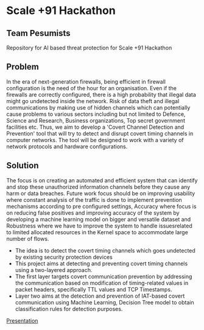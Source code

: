 # Scale +91 Hackathon
## Team Pesumists
Repository for AI based threat protection for Scale +91 Hackathon

## Problem 
In the era of next-generation firewalls, being efficient in firewall configuration is the need of the hour for an organisation. Even if the firewalls are correctly configured, there is a high probability that illegal data might go undetected inside the network.
Risk of data theft and illegal communications by making use of hidden channels which can potentially cause problems to various sectors including but not limited to Defence, Science and Research, Business organizations, Top secret government facilities etc.
Thus, we aim to develop a 'Covert Channel Detection and Prevention' tool that will try to detect and disrupt covert timing channels in computer networks. The tool will be designed to work with a variety of network protocols and hardware configurations.

## Solution
The focus is on creating an automated and efficient system that can identify and stop these unauthorized information channels before they cause any harm or data breaches. Future work focus 
should be on improving usability where constant analysis of the traffic is done to implement prevention mechanisms according to pre configured settings, Accuracy where focus is on reducing 
false positives and improving accuracy of the system by developing a machine learning model on bigger and versatile dataset and Robustness where we have to improve the system to handle issuesrelated to limited allocated resources in the Kernel space to accommodate large number of flows.
- The idea is to detect the covert timing channels which goes undetected by existing security protection devices 
- This project aims at detecting and preventing covert timing channels using a two-layered approach. 
- The first layer targets covert communication prevention by addressing the communication based on modification of timing-related values in packet headers, specifically TTL values and TCP Timestamps. 
- Layer two aims at the detection and prevention of IAT-based covert communication using Machine Learning, Decision Tree model to obtain classification rules for detection purposes.

[Presentation](https://www.canva.com/design/DAF9hsGU8G4/RL1L1kRqMNvUjyGEbipFlw/edit?utm_content=DAF9hsGU8G4&utm_campaign=designshare&utm_medium=link2&utm_source=sharebutton)
